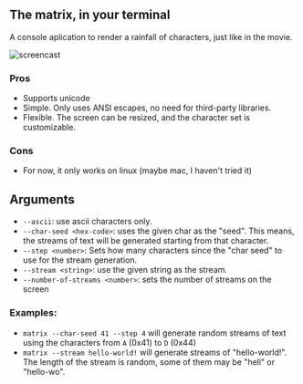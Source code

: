 ## The matrix, in your terminal
A console aplication to render a rainfall of characters, just like in the movie. <br>

![screencast](https://img.saulv.es/matrix.gif)

### Pros
- Supports unicode <br>
- Simple. Only uses ANSI escapes, no need for third-party libraries. <br>
- Flexible. The screen can be resized, and the character set is customizable. <br>

### Cons
- For now, it only works on linux (maybe mac, I haven't tried it) <br>

## Arguments
- `--ascii`: use ascii characters only. <br>
- `--char-seed <hex-code>`: uses the given char as the "seed". This means, the
                            streams of text will be generated starting from that character. <br>
- `--step <number>`: Sets how many characters since the "char seed" to use for the stream generation. <br>
- `--stream <string>`: use the given string as the stream. <br>
- `--number-of-streams <number>`: sets the number of streams on the screen <br>

### Examples: <br>
- `matrix --char-seed 41 --step 4` will generate random streams of text using the characters from `A` (0x41) to `D` (0x44) <br>
- `matrix --stream hello-world!` will generate streams of "hello-world!". The length of the stream is random,
                                 some of them may be "hell" or "hello-wo".
